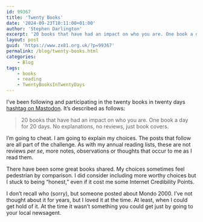 ```yaml
---
id: 99367
title: 'Twenty Books'
date: '2024-09-23T10:11:00+01:00'
author: 'Stephen Darlington'
excerpt: '20 books that have had an impact on who you are. One book a day for 20 days. No explanations, no reviews, just book covers.'
layout: post
guid: 'https://www.zx81.org.uk/?p=99367'
permalink: /blog/twenty-books.html
categories:
    - Blog
tags:
    - books
    - reading
    - TwentyBooksInTwentyDays
---
```


I’ve been following and participating in the twenty books in twenty days [hashtag on Mastodon](https://mas.to/tags/20Books20Days). It’s described as follows:

> 20 books that have had an impact on who you are. One book a day for 20 days. No explanations, no reviews, just book covers.

I’m going to cheat. I am going to explain my choices. The posts that follow are all part of the challenge. As with my annual reading lists, these are not reviews *per se*, more notes, observations or thoughts that occur to me as I read them.

There have been some great books shared. My choices sometimes feel pedestrian by comparison. I did consider including more worthy choices but I stuck to being “honest,” even if it cost me some Internet Credibility Points.

I don’t recall who (sorry), but someone posted about Mondo 2000. I’ve not thought about it for years, but I loved it at the time. At least, when I could get hold of it. At the time it wasn’t something you could get just by going to your local newsagent.